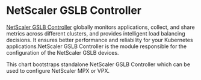 # NetScaler GSLB Controller

[NetScaler GSLB Controller](https://docs.netscaler.com/en-us/netscaler-k8s-ingress-controller/gslb/gslb)  globally monitors applications, collect, and share metrics across different clusters, and provides intelligent load balancing decisions. It ensures better performance and reliability for your Kubernetes applications.NetScaler GSLB Controller is the module responsible for the configuration of the NetScaler GSLB devices.

This chart bootstraps standalone NetScaler GSLB Controller which can be used to configure NetScaler MPX or VPX.
